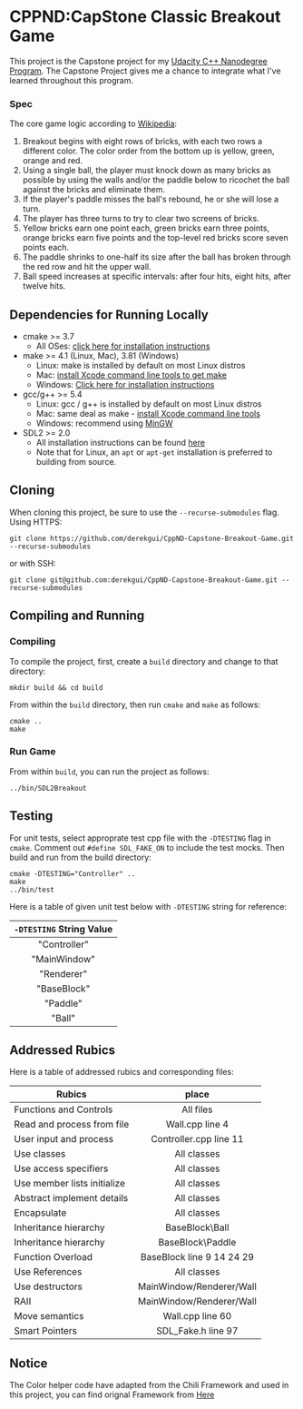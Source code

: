 # CPPND:CapStone Classic Breakout Game

This project is the Capstone project for my [Udacity C++ Nanodegree Program](https://www.udacity.com/course/c-plus-plus-nanodegree--nd213).
The Capstone Project gives me a chance to integrate what I've learned throughout this program. 

### Spec
The core game logic according to [Wikipedia](https://en.wikipedia.org/wiki/Breakout_(video_game)):
1. Breakout begins with eight rows of bricks, with each two rows a different color. The color order from the bottom up is yellow, green, orange and red. 
2. Using a single ball, the player must knock down as many bricks as possible by using the walls and/or the paddle below to ricochet the ball against the bricks and eliminate them. 
3. If the player's paddle misses the ball's rebound, he or she will lose a turn. 
4. The player has three turns to try to clear two screens of bricks. 
5. Yellow bricks earn one point each, green bricks earn three points, orange bricks earn five points and the top-level red bricks score seven points each. 
6. The paddle shrinks to one-half its size after the ball has broken through the red row and hit the upper wall. 
7. Ball speed increases at specific intervals: after four hits, eight hits, after twelve hits.

## Dependencies for Running Locally
* cmake >= 3.7
  * All OSes: [click here for installation instructions](https://cmake.org/install/)
* make >= 4.1 (Linux, Mac), 3.81 (Windows)
  * Linux: make is installed by default on most Linux distros
  * Mac: [install Xcode command line tools to get make](https://developer.apple.com/xcode/features/)
  * Windows: [Click here for installation instructions](http://gnuwin32.sourceforge.net/packages/make.htm)
* gcc/g++ >= 5.4
  * Linux: gcc / g++ is installed by default on most Linux distros
  * Mac: same deal as make - [install Xcode command line tools](https://developer.apple.com/xcode/features/)
  * Windows: recommend using [MinGW](http://www.mingw.org/)
* SDL2 >= 2.0
  * All installation instructions can be found [here](https://wiki.libsdl.org/Installation)
  * Note that for Linux, an `apt` or `apt-get` installation is preferred to building from source.  

## Cloning

When cloning this project, be sure to use the `--recurse-submodules` flag. Using HTTPS:
```
git clone https://github.com/derekgui/CppND-Capstone-Breakout-Game.git --recurse-submodules
```
or with SSH:
```
git clone git@github.com:derekgui/CppND-Capstone-Breakout-Game.git --recurse-submodules
```

## Compiling and Running

### Compiling
To compile the project, first, create a `build` directory and change to that directory:
```
mkdir build && cd build
```
From within the `build` directory, then run `cmake` and `make` as follows:
```
cmake ..
make
```
### Run Game
From within `build`, you can run the project as follows:
```
../bin/SDL2Breakout
```
## Testing

For unit tests, select approprate test cpp file with the `-DTESTING` flag in `cmake`. 
Comment out ``` #define SDL_FAKE_ON ``` to include the test mocks. Then build and run from the build directory:
```
cmake -DTESTING="Controller" ..
make
../bin/test
```
Here is a table of given unit test below with `-DTESTING` string for reference:

| `-DTESTING` String Value |
|:------------------------:|
|        "Controller"      |
|        "MainWindow"      |
|        "Renderer"        |
|        "BaseBlock"       |
|        "Paddle"          |
|        "Ball"            |

## Addressed Rubics
Here is a table of addressed rubics and corresponding files:

|           Rubics            |           place           |
|-----------------------------|:-------------------------:|
| Functions and Controls      |         All files         |
| Read and process from file  |       Wall.cpp line 4     |
| User input and process      |  Controller.cpp line 11   |
| Use classes                 |        All classes        |
| Use access specifiers       |        All classes        |
| Use member lists initialize |        All classes        |
| Abstract implement details  |        All classes        |
| Encapsulate                 |        All classes        |
| Inheritance hierarchy       |       BaseBlock\Ball      |
| Inheritance hierarchy       |       BaseBlock\Paddle    |
| Function Overload           | BaseBlock line 9 14 24 29 |
| Use References              |        All classes        |
| Use destructors             | MainWindow/Renderer/Wall  |
| RAII                        | MainWindow/Renderer/Wall  |
| Move semantics              |     Wall.cpp line 60      |
| Smart Pointers              |     SDL_Fake.h line 97    |

## Notice 
The Color helper code have adapted from the Chili Framework and used in this project, you can find orignal Framework from [Here](https://github.com/planetchili/chili_framework)